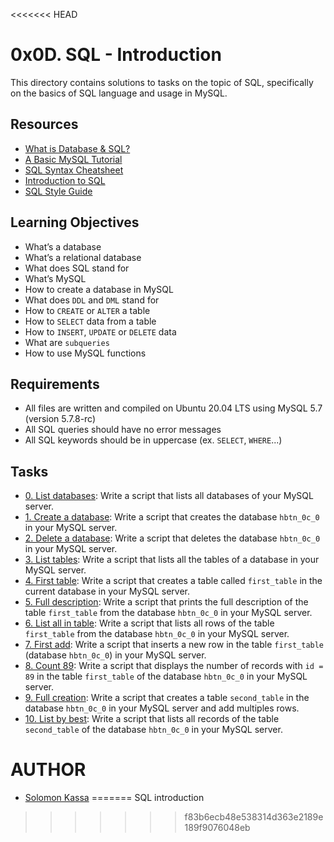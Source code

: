 <<<<<<< HEAD
# 0x0D. SQL - Introduction

This directory contains solutions to tasks on the topic of SQL, specifically on the basics of SQL language and usage in MySQL.

## Resources
* [What is Database & SQL?](https://www.youtube.com/watch?v=FR4QIeZaPeM)
* [A Basic MySQL Tutorial](https://www.digitalocean.com/community/tutorials/a-basic-mysql-tutorial)
* [SQL Syntax Cheatsheet](https://www.sqltutorial.org/sql-cheat-sheet/)
* [Introduction to SQL](https://www.w3schools.com/sql/sql_intro.asp)
* [SQL Style Guide](https://www.sqlstyle.guide/)

## Learning Objectives
* What’s a database
* What’s a relational database
* What does SQL stand for
* What’s MySQL
* How to create a database in MySQL
* What does `DDL` and `DML` stand for
* How to `CREATE` or `ALTER` a table
* How to `SELECT` data from a table
* How to `INSERT`, `UPDATE` or `DELETE` data
* What are `subqueries`
* How to use MySQL functions

## Requirements
* All files are written and compiled on Ubuntu 20.04 LTS using MySQL 5.7 (version 5.7.8-rc)
* All SQL queries should have no error messages
* All SQL keywords should be in uppercase (ex. `SELECT`, `WHERE`...)

## Tasks
* [0. List databases](./0-list_databases.sql): Write a script that lists all databases of your MySQL server.
* [1. Create a database](./1-create_database_if_missing.sql): Write a script that creates the database `hbtn_0c_0` in your MySQL server.
* [2. Delete a database](./2-remove_database.sql): Write a script that deletes the database `hbtn_0c_0` in your MySQL server.
* [3. List tables](./3-list_tables.sql): Write a script that lists all the tables of a database in your MySQL server.
* [4. First table](./4-first_table.sql): Write a script that creates a table called `first_table` in the current database in your MySQL server.
* [5. Full description](./5-full_table.sql): Write a script that prints the full description of the table `first_table` from the database `hbtn_0c_0` in your MySQL server.
* [6. List all in table](./6-list_values.sql): Write a script that lists all rows of the table `first_table` from the database `hbtn_0c_0` in your MySQL server.
* [7. First add](./7-insert_value.sql): Write a script that inserts a new row in the table `first_table` (database `hbtn_0c_0`) in your MySQL server.
* [8. Count 89](./8-count_89.sql): Write a script that displays the number of records with `id = 89` in the table `first_table` of the database `hbtn_0c_0` in your MySQL server.
* [9. Full creation](./9-full_creation.sql): Write a script that creates a table `second_table` in the database `hbtn_0c_0` in your MySQL server and add multiples rows.
* [10. List by best](./10-top_score.sql): Write a script that lists all records of the table `second_table` of the database `hbtn_0c_0` in your MySQL server.

# AUTHOR 
- [Solomon Kassa](https://github.com/somonkassa/)
=======
SQL introduction
>>>>>>> f83b6ecb48e538314d363e2189e189f9076048eb
